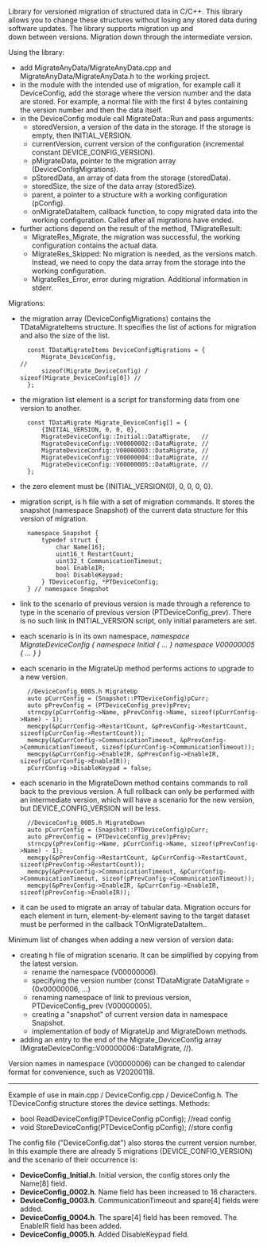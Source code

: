 Library for versioned migration of structured data in C/C++. This library allows you to change these structures without losing any stored data during software updates. The library supports migration up and down between versions. Migration down through the intermediate version.

Using the library:
- add MigrateAnyData/MigrateAnyData.cpp and MigrateAnyData/MigrateAnyData.h to the working project.
- in the module with the intended use of migration, for example call it DeviceConfig, add the storage where the version number and the data are stored. For example, a normal file with the first 4 bytes containing the version number and then the data itself.
- in the DeviceConfig module call MigrateData::Run and pass arguments:
	- storedVersion, a version of the data in the storage. If the storage is empty, then INITIAL_VERSION.
	- currentVersion, current version of the configuration (incremental constant DEVICE_CONFIG_VERSION).
	- pMigrateData, pointer to the migration array (DeviceConfigMigrations).
	- pStoredData, an array of data from the storage (storedData).
	- storedSize, the size of the data array (storedSize).
	- parent, a pointer to a structure with a working configuration (pConfig).
	- onMigrateDataItem, callback function, to copy migrated data into the working configuration. Called after all migrations have ended.
- further actions depend on the result of the method, TMigrateResult:
	- MigrateRes_Migrate, the migration was successful, the working configuration contains the actual data.
	- MigrateRes_Skipped: No migration is needed, as the versions match. Instead, we need to copy the data array from the storage into the working configuration.
	- MigrateRes_Error, error during migration. Additional information in stderr.

Migrations:
- the migration array (DeviceConfigMigrations) contains the TDataMigrateItems structure. It specifies the list of actions for migration and also the size of the list.


		const TDataMigrateItems DeviceConfigMigrations = {
			Migrate_DeviceConfig,										   //
			sizeof(Migrate_DeviceConfig) / sizeof(Migrate_DeviceConfig[0]) //
		};

- the migration list element is a script for transforming data from one version to another.

		const TDataMigrate Migrate_DeviceConfig[] = {
			{INITIAL_VERSION, 0, 0, 0},
			MigrateDeviceConfig::Initial::DataMigrate,	 //
			MigrateDeviceConfig::V00000002::DataMigrate, //
			MigrateDeviceConfig::V00000003::DataMigrate, //
			MigrateDeviceConfig::V00000004::DataMigrate, //
			MigrateDeviceConfig::V00000005::DataMigrate, //
		};

- the zero element must be {INITIAL_VERSION(0), 0, 0, 0, 0}.
- migration script, is h file with a set of migration commands. It stores the snapshot (namespace Snapshot) of the current data structure for this version of migration.

		namespace Snapshot {
			typedef struct {
				char Name[16];
				uint16_t RestartCount;
				uint32_t CommunicationTimeout;
				bool EnableIR;
				bool DisableKeypad;
			} TDeviceConfig, *PTDeviceConfig;
		} // namespace Snapshot

- link to the scenario of previous version is made through a reference to type in the scenario of previous version (PTDeviceConfig_prev). There is no such link in INITIAL_VERSION script, only initial parameters are set.
- each scenario is in its own namespace, *namespace MigrateDeviceConfig { namespace Initial { ... } namespace V00000005 { ... } }* 
- each scenario in the MigrateUp method performs actions to upgrade to a new version.

		//DeviceConfig_0005.h MigrateUp
		auto pCurrConfig = (Snapshot::PTDeviceConfig)pCurr;
		auto pPrevConfig = (PTDeviceConfig_prev)pPrev;
		strncpy(pCurrConfig->Name, pPrevConfig->Name, sizeof(pCurrConfig->Name) - 1);
		memcpy(&pCurrConfig->RestartCount, &pPrevConfig->RestartCount, sizeof(pCurrConfig->RestartCount));
		memcpy(&pCurrConfig->CommunicationTimeout, &pPrevConfig->CommunicationTimeout, sizeof(pCurrConfig->CommunicationTimeout));
		memcpy(&pCurrConfig->EnableIR, &pPrevConfig->EnableIR, sizeof(pCurrConfig->EnableIR));
		pCurrConfig->DisableKeypad = false;
		
- each scenario in the MigrateDown method contains commands to roll back to the previous version. A full rollback can only be performed with an intermediate version, which will have a scenario for the new version, but DEVICE_CONFIG_VERSION will be less.

		//DeviceConfig_0005.h MigrateDown
		auto pCurrConfig = (Snapshot::PTDeviceConfig)pCurr;
		auto pPrevConfig = (PTDeviceConfig_prev)pPrev;		
		strncpy(pPrevConfig->Name, pCurrConfig->Name, sizeof(pPrevConfig->Name) - 1);
		memcpy(&pPrevConfig->RestartCount, &pCurrConfig->RestartCount, sizeof(pPrevConfig->RestartCount));
		memcpy(&pPrevConfig->CommunicationTimeout, &pCurrConfig->CommunicationTimeout, sizeof(pPrevConfig->CommunicationTimeout));
		memcpy(&pPrevConfig->EnableIR, &pCurrConfig->EnableIR, sizeof(pPrevConfig->EnableIR));

- it can be used to migrate an array of tabular data. Migration occurs for each element in turn, element-by-element saving to the target dataset must be performed in the callback TOnMigrateDataItem..

Minimum list of changes when adding a new version of version data:
 - creating h file of migration scenario. It can be simplified by copying from the latest version.
	- rename the namespace (V00000006).
	- specifying the version number (const TDataMigrate DataMigrate = {0x00000006, ...) 
	- renaming namespace of link to previous version, PTDeviceConfig_prev (V00000005).
	- creating a "snapshot" of current version data in namespace Snapshot.
	- implementation of body of MigrateUp and MigrateDown methods.
- adding an entry to the end of the Migrate_DeviceConfig array (MigrateDeviceConfig::V00000006::DataMigrate, //). 

Version names in namespace (V00000006) can be changed to calendar format for convenience, such as V20200118.

------------
Example of use in main.cpp / DeviceConfig.cpp / DeviceConfig.h.
The TDeviceConfig structure stores the device settings.
Methods:
 - bool ReadDeviceConfig(PTDeviceConfig pConfig);  //read config
 - void StoreDeviceConfig(PTDeviceConfig pConfig); //store config
 
The config file ("DeviceConfig.dat") also stores the current version number.
In this example there are already 5 migrations (DEVICE_CONFIG_VERSION) and the scenario of their occurrence is:
- **DeviceConfig_Initial.h**. Initial version, the config stores only the Name[8] field.
- **DeviceConfig_0002.h**. Name field has been increased to 16 characters.
- **DeviceConfig_0003.h**. CommunicationTimeout and spare[4] fields were added.
- **DeviceConfig_0004.h**. The spare[4] field has been removed. The EnableIR field has been added.
- **DeviceConfig_0005.h**. Added DisableKeypad field.

